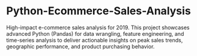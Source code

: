 # Python-Ecommerce-Sales-Analysis
High-impact e-commerce sales analysis for 2019. This project showcases advanced Python (Pandas) for data wrangling, feature engineering, and time-series analysis to deliver actionable insights on peak sales trends, geographic performance, and product purchasing behavior.
